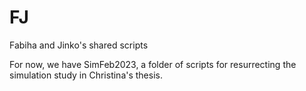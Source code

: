 # FJ
Fabiha and Jinko's shared scripts 

For now, we have SimFeb2023, a folder of scripts for resurrecting the simulation study in Christina's thesis.
